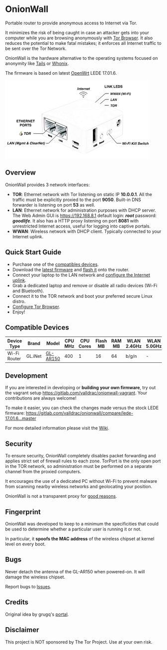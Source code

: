 OnionWall
=========

Portable router to provide anonymous access to Internet via Tor.

It minimizes the risk of being caught in case an attacker gets into your computer while you are browsing anonymously with [Tor Browser](https://www.torproject.org/projects/torbrowser.html.en). It also reduces the potential to make fatal mistakes; it enforces all Internet traffic to be sent over the Tor Network.

OnionWall is the hardware alternative to the operating systems focused on anonymity like [Tails](https://tails.boum.org/) or [Whonix](https://www.whonix.org/).

The firmware is based on latest [OpenWrt](https://openwrt.org/) LEDE 17.01.6.

![Overview](docs/images/overview.png)

## Overview

OnionWall provides 3 network interfaces:

* **TOR**: Ethernet network with Tor listening on static IP **10.0.0.1**. All the traffic must be explicitly proxied to the port **9050**. Built-in DNS forwarder is listening on port **53** as well.
* **LAN**: Ethernet network for administration purposes with DHCP server. The Web Admin GUI is https://192.168.8.1 default login: **_root_** password: **_goodlife_**. It also has a HTTP proxy listening on port **8081** with unrestricted Internet access, useful for logging into captive portals.
* **WWAN**: Wireless network with DHCP client. Typically connected to your Internet uplink.

## Quick Start Guide

* Purchase one of the [compatibles devices](#compatible-devices).
* Download the [latest firmware](https://gitlab.com/valldrac/onionwall/releases) and [flash it](https://gitlab.com/valldrac/onionwall/wikis/Flashing) onto the router.
* Connect your laptop to the LAN network and [configure the Internet uplink](https://gitlab.com/valldrac/onionwall/wikis/Setup-Wireless).
* Grab a dedicated laptop and remove or disable all radio devices (Wi-Fi and Bluetooth).
* Connect it to the TOR network and boot your preferred secure Linux distro.
* [Configure Tor Browser](https://gitlab.com/valldrac/onionwall/wikis/Configure-Tor-Browser).
* Enjoy!

## Compatible Devices

| Device Type | Brand | Model | CPU MHz | CPU Cores | Flash MB | RAM MB | WLAN 2.4GHz | WLAN 5.0GHz | Snapshot Build |
|-------------|-------|-------|---------|-----------|----------|--------|-------------|-------------|----------------|
| Wi-Fi Router | GL.iNet | [GL-AR150](http://www.gl-inet.com/ar150/) | 400 | 1 | 16 | 64 | b/g/n | - | [Browse](https://gitlab.com/valldrac/onionwall/-/jobs/artifacts/master/browse/?job=gl-ar150) |

## Development

If you are interested in developing  or **building your own firmware**, try out the vagrant setup https://gitlab.com/valldrac/onionwall-vagrant. Your contributions are always welcome!

To make it easier, you can check the changes made versus the stock LEDE firmware: https://gitlab.com/valldrac/onionwall/compare/lede-17.01.6...master

For more detailed information please visit the [Wiki](https://gitlab.com/valldrac/onionwall/wikis).

## Security

To ensure security, OnionWall completely disables packet forwarding and applies strict set of firewall rules to each zone. TorPort is the only open port in the TOR network, so administration must be performed on a separate channel from the proxied computers.

It encourages the use of a dedicated PC without Wi-Fi to prevent malware from scanning nearby wireless networks and geolocating your position.

OnionWall is not a transparent proxy for [good reasons](https://trac.torproject.org/projects/tor/wiki/doc/TransparentProxy#WARNING).

## Fingerprint

OnionWall was developed to keep to a minimum the specificities that could be used to determine whether a particular user is running it or not.

In particular, it **spoofs the MAC address** of the wireless chipset at kernel level on every boot.

## Bugs

Never detach the antenna of the GL-AR150 when powered-on. It will damage the wireless chipset.

Report bugs to [Issues](https://gitlab.com/valldrac/onionwall/issues).

## Credits

Original idea by grugq's [portal](https://github.com/grugq/portal).

## Disclaimer

This project is NOT sponsored by The Tor Project. Use at your own risk.
